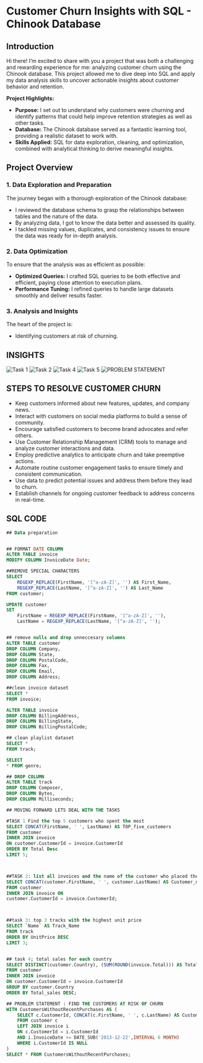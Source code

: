 # **Customer Churn Insights with SQL - Chinook Database**
## **Introduction**
Hi there! I’m excited to share with you a project that was both a challenging and rewarding experience for me: analyzing customer churn using the Chinook database. This project allowed me to dive deep into SQL and apply my data analysis skills to uncover actionable insights about customer behavior and retention.


**Project Highlights:**
- **Purpose:** I set out to understand why customers were churning and identify patterns that could help improve retention strategies as well as other tasks.
- **Database:** The Chinook database served as a fantastic learning tool, providing a realistic dataset to work with.
- **Skills Applied:** SQL for data exploration, cleaning, and optimization, combined with analytical thinking to derive meaningful insights.

## **Project Overview**

### **1. Data Exploration and Preparation**

The journey began with a thorough exploration of the Chinook database:
- I reviewed the database schema to grasp the relationships between tables and the nature of the data.
- By analyzing data, I got to know the data better and assessed its quality.
- I tackled missing values, duplicates, and consistency issues to ensure the data was ready for in-depth analysis.

### **2. Data Optimization**

To ensure that the analysis was as efficient as possible:
- **Optimized Queries:** I crafted SQL queries to be both effective and efficient, paying close attention to execution plans.
- **Performance Tuning:** I refined queries to handle large datasets smoothly and deliver results faster.

### **3. Analysis and Insights**
The heart of the project is:
-  Identifying customers at risk of churning.

  ## INSIGHTS 
![Task 1](https://github.com/user-attachments/assets/3670214e-534c-4e74-b8f4-6010f06c6a42)
![Task 2](https://github.com/user-attachments/assets/1ab88d6e-e9be-4600-9de4-de5660a98b82)
![Task 4](https://github.com/user-attachments/assets/560df49c-dce2-4b1d-848a-60136cfdf668)
![Task 5](https://github.com/user-attachments/assets/89493f69-c258-403e-b5d2-814b2e0a2471)
![PROBLEM STATEMENT ](https://github.com/user-attachments/assets/a9775043-d2d5-4e2c-a531-2162ada3d98b)

## STEPS TO RESOLVE CUSTOMER CHURN 
- Keep customers informed about new features, updates, and company news.
- Interact with customers on social media platforms to build a sense of community.
- Encourage satisfied customers to become brand advocates and refer others.
- Use Customer Relationship Management (CRM) tools to manage and analyze customer interactions and data.
- Employ predictive analytics to anticipate churn and take preemptive actions.
- Automate routine customer engagement tasks to ensure timely and consistent communication.
- Use data to predict potential issues and address them before they lead to churn.
- Establish channels for ongoing customer feedback to address concerns in real-time.

## **SQL CODE**
```sql
## Data preparation


## FORMAT DATE COLUMN 
ALTER TABLE invoice
MODIFY COLUMN InvoiceDate Date;

##REMOVE SPECIAL CHARACTERS 
SELECT
    REGEXP_REPLACE(FirstName, '[^a-zA-Z]', '') AS First_Name,
    REGEXP_REPLACE(LastName, '[^a-zA-Z]', '') AS Last_Name
FROM customer;

UPDATE customer
SET
    FirstName = REGEXP_REPLACE(FirstName, '[^a-zA-Z]', ''),
    LastName = REGEXP_REPLACE(LastName, '[^a-zA-Z]', '');


## remove nulls and drop unneccesary columns 
ALTER TABLE customer
DROP COLUMN Company,
DROP COLUMN State,
DROP COLUMN PostalCode,
DROP COLUMN Fax,
DROP COLUMN Email,
DROP COLUMN Address; 

##clean invoice dataset
SELECT *  
FROM invoice;

ALTER TABLE invoice
DROP COLUMN BillingAddress,
DROP COLUMN BillingState,
DROP COLUMN BillingPostalCode;

## clean playlist dataset 
SELECT *
FROM track;

SELECT
* FROM genre;

## DROP COLUMN
ALTER TABLE track
DROP COLUMN Composer,
DROP COLUMN Bytes,
DROP COLUMN Milliseconds;

## MOVING FORWARD LETS DEAL WITH THE TASKS 

#TASK 1 Find the top 5 customers who spent the most
SELECT CONCAT(FirstName, ' ', LastName) AS TOP_five_customers
FROM customer
INNER JOIN invoice
ON customer.CustomerId = invoice.CustomerId
ORDER BY Total Desc
LIMIT 5;



##TASK 2: list all invoices and the name of the customer who placed them 
SELECT CONCAT(customer.FirstName, ' ', customer.LastName) AS Customer_name, invoice.InvoiceId
FROM customer 
INNER JOIN invoice ON
customer.CustomerId = invoice.CustomerId;



##task 3: top 3 tracks with the highest unit price 
SELECT `Name` AS Track_Name
FROM track
ORDER BY UnitPrice DESC
LIMIT 3;


## task 4; total sales for each country 
SELECT DISTINCT(customer.Country), (SUM(ROUND(invoice.Total))) AS Total_sales
FROM customer
INNER JOIN invoice
ON customer.CustomerId = invoice.CustomerId
GROUP BY customer.Country
ORDER BY Total_sales DESC;

## PROBLEM STATEMENT : FIND THE CUSTOMERS AT RISK OF CHURN
WITH CustomersWithoutRecentPurchases AS (
    SELECT c.CustomerId, CONCAT(c.FirstName, ' ', c.LastName) AS Customer_Name
    FROM customer c
    LEFT JOIN invoice i 
    ON c.CustomerId = i.CustomerId
    AND i.InvoiceDate >= DATE_SUB('2013-12-22',INTERVAL 6 MONTH)
    WHERE i.CustomerId IS NULL
)
SELECT * FROM CustomersWithoutRecentPurchases;
```
